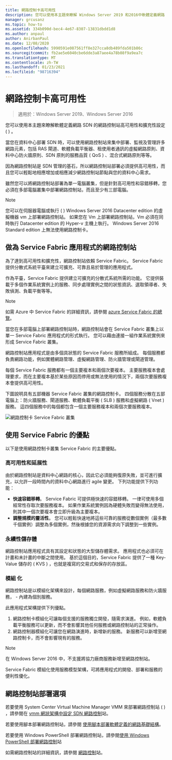 ```yaml
---
title: 網路控制卡高可用性
description: 您可以使用本主題來瞭解 Windows Server 2019 和2016中軟體定義網路 (SDN) 的網路控制站高可用性。
manager: grcusanz
ms.topic: how-to
ms.assetid: 334b090d-bec4-4e67-8307-13831dbdd1d8
ms.author: anpaul
author: AnirbanPaul
ms.date: 12/08/2020
ms.openlocfilehash: 5990591e087561ff8e327cca8db489fda501b86c
ms.sourcegitcommit: fb2ae5e6040cbe6dde3a87aee4a78b08f9a9ea7c
ms.translationtype: MT
ms.contentlocale: zh-TW
ms.lasthandoff: 01/23/2021
ms.locfileid: "98716394"
---
```

# <a name="network-controller-high-availability"></a>網路控制卡高可用性

>適用於：Windows Server 2019、Windows Server 2016

您可以使用本主題來瞭解軟體定義網路 SDN 的網路控制站高可用性和擴充性設定 \( \) 。

當您在資料中心部署 SDN 時，可以使用網路控制站來集中部署、監視及管理許多網路元素，包括 RAS 閘道、軟體負載平衡器、租使用者通訊的虛擬網路原則、資料中心防火牆原則、SDN 原則的服務品質 \( QoS \) 、混合式網路原則等等。

因為網路控制站是 SDN 管理的基石，所以網路控制站部署必須提供高可用性，而且您可以輕鬆地相應增加或相應減少網路控制站節點與您的資料中心需求。

雖然您可以將網路控制站部署為單一電腦叢集，但是針對高可用性和容錯移轉，您必須在多部電腦叢集中部署網路控制站，而且至少有三部電腦。

>[!NOTE]
>您可以在伺服器電腦或執行 \( \) Windows Server 2016 Datacenter edition 的虛擬機器 vm 上部署網路控制站。 如果您在 Vm 上部署網路控制站，Vm 必須在同時執行 Datacenter edition 的 Hyper-v 主機上執行。 Windows Server 2016 Standard edition 上無法使用網路控制卡。

## <a name="network-controller-as-a-service-fabric-application"></a>做為 Service Fabric 應用程式的網路控制站

為了達到高可用性和擴充性，網路控制站依賴 Service Fabric。 Service Fabric 提供分散式系統平臺來建立可擴充、可靠且易於管理的應用程式。

作為平臺，Service Fabric 提供建立可擴充的分散式系統所需的功能。 它提供裝載于多個作業系統實例上的服務、同步處理實例之間的狀態資訊、選取領導者、失敗偵測、負載平衡等等。

>[!NOTE]
>如需 Azure 中 Service Fabric 的詳細資訊，請參閱 [azure Service Fabric 的總覽](/azure/service-fabric/service-fabric-overview)。

當您在多部電腦上部署網路控制站時，網路控制站會在 Service Fabric 叢集上以單一 Service Fabric 應用程式的形式執行。 您可以藉由連接一組作業系統實例來形成 Service Fabric 叢集。

網路控制站應用程式是由多個具狀態的 Service Fabric 服務所組成。 每個服務都負責網路功能，例如實體網路管理、虛擬網路管理、防火牆管理或閘道管理。

每個 Service Fabric 服務都有一個主要複本和兩個次要複本。 主要服務複本會處理要求，而在主要複本基於某些原因而停用或無法使用的情況下，兩個次要服務複本會提供高可用性。

下圖說明具有五部機器 Service Fabric 叢集的網路控制卡。 四個服務分散在五部電腦上：防火牆服務、閘道服務、軟體負載平衡 \( SLB \) 服務和虛擬網路 \( Vnet \) 服務。  這四個服務中的每個都包含一個主要服務複本和兩個次要服務複本。

![網路控制卡 Service Fabric 叢集](../../../media/Network-Controller-HA/Network-Controller-HA.jpg)

## <a name="advantages-of-using-service-fabric"></a>使用 Service Fabric 的優點

以下是使用網路控制卡叢集 Service Fabric 的主要優點。

### <a name="high-availability-and-scalability"></a>高可用性和延展性

由於網路控制站是資料中心網路的核心，因此它必須能夠復原失敗，並可進行擴充，以允許一段時間內的資料中心網路進行 agile 變更。 下列功能提供下列功能：

- **快速容錯移轉**。 Service Fabric 可提供極快速的容錯移轉。 一律可使用多個經常性存取次要服務複本。 如果作業系統實例因為硬體失敗而變得無法使用，則其中一個次要複本會立即升級為主要複本。
- **調整規模的靈活性**。 您可以輕鬆快速地將這些可靠的服務從數個實例（最多數千個實例）調整為多個實例，然後根據您的資源需求向下調整到一些實例。

### <a name="persistent-storage"></a>永續性儲存體

網路控制站應用程式具有其設定和狀態的大型儲存體需求。 應用程式也必須可在計畫和未計畫的中斷之間使用。 基於這個目的，Service Fabric 提供了一種 Key-Value 儲存的 \( KVS \) ，也就是複寫的交易式和保存的存放區。

### <a name="modularity"></a>模組 化

網路控制站是以模組化架構來設計，每個網路服務，例如虛擬網路服務和防火牆服務， \- 內建為個別服務。

此應用程式架構提供下列優點。

1. 網路控制卡模組化可讓每個支援的服務獨立開發，隨需求演進。 例如，軟體負載平衡服務可以更新，而不會影響其他任何服務或網路控制站的正常操作。
2. 網路控制器模組化可讓您在網路演進時，新增新的服務。 新服務可以新增至網路控制卡，而不會影響現有的服務。

>[!NOTE]
>在 Windows Server 2016 中，不支援將協力廠商服務新增至網路控制站。

Service Fabric 模組化使用服務模型架構，可將應用程式的開發、部署和服務的便利性優化。

## <a name="network-controller-deployment-options"></a>網路控制站部署選項

若要使用 System Center Virtual Machine Manager VMM 來部署網路控制站 \( \) ，請參閱在 [vmm 網狀架構中設定 SDN 網路控制](/system-center/vmm/sdn-controller)站。

若要使用腳本部署網路控制站，請參閱 [使用腳本部署軟體定義的網路基礎結構](../../deploy/Deploy-a-Software-Defined-Network-infrastructure-using-scripts.md)。

若要使用 Windows PowerShell 部署網路控制站，請參閱[使用 Windows PowerShell 部署網路控制](../../deploy/Deploy-Network-Controller-using-Windows-PowerShell.md)站

如需網路控制站的詳細資訊，請參閱 [網路控制](Network-Controller.md)站。
